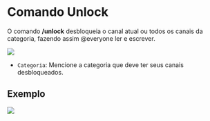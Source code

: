 # Comando Unlock

O comando **/unlock** desbloqueia o canal atual ou todos os canais da categoria, fazendo assim @everyone ler e escrever.

<img src="https://i.imgur.com/IddWtSn.png">

- `Categoria`: Mencione a categoria que deve ter seus canais desbloqueados.

## Exemplo 

<img src="https://i.imgur.com/k5hieip.png">